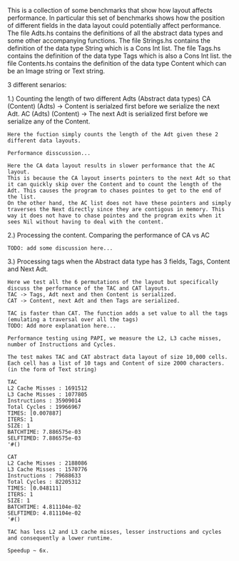 This is a collection of some benchmarks that show how layout affects performance.
In particular this set of benchmarks shows how the position of different fields in the data layout could potentially affect performance. 
The file Adts.hs contains the definitions of all the abstract data types and some other accompanying functions.
The file Strings.hs contains the definition of the data type String which is a Cons Int list. 
The file Tags.hs contains the definition of the data type Tags which is also a Cons Int list. 
the file Contents.hs contains the definition of the data type Content which can be an Image string or Text string. 

3 different senarios: 

1.) Counting the length of two different Adts (Abstract data types) 
    CA (Content) (Adts) -> Content is serialzed first before we serialize the next Adt. 
    AC (Adts) (Content) -> The next Adt is serialized first before we serialize any of the Content. 
    
    Here the fuction simply counts the length of the Adt given these 2 different data layouts. 
    
    Performance disscussion... 
    
    Here the CA data layout results in slower performance that the AC layout. 
    This is because the CA layout inserts pointers to the next Adt so that it can quickly skip over the Content and to count the length of the Adt. This causes the program to chases pointes to get to the end of the list. 
    On the other hand, the AC list does not have these pointers and simply traverses the Next directly since they are contigous in memory. This way it does not have to chase pointes and the program exits when it sees Nil without having to deal with the content. 
    
    
2.) Processing the content. Comparing the performance of CA vs AC

    TODO: add some discussion here... 


3.) Processing tags when the Abstract data type has 3 fields, Tags, Content and Next Adt. 

    Here we test all the 6 permutations of the layout but specifically discuss the performance of the TAC and CAT layouts. 
    TAC -> Tags, Adt next and then Content is serialized. 
    CAT -> Content, next Adt and then Tags are serialized. 
    
    TAC is faster than CAT. The function adds a set value to all the tags (emulating a traversal over all the tags)
    TODO: Add more explanation here...
    
    Performance testing using PAPI, we measure the L2, L3 cache misses, number of Instructions and Cycles. 
    
    The test makes TAC and CAT abstract data layout of size 10,000 cells. 
    Each cell has a list of 10 tags and Content of size 2000 characters. (in the form of Text string)   
    
    TAC
    L2 Cache Misses : 1691512
    L3 Cache Misses : 1077805
    Instructions : 35909014
    Total Cycles : 19966967
    TIMES: [0.007887]
    ITERS: 1
    SIZE: 1
    BATCHTIME: 7.886575e-03
    SELFTIMED: 7.886575e-03
    '#()    
    
    CAT
    L2 Cache Misses : 2188086
    L3 Cache Misses : 1570776
    Instructions : 79688633
    Total Cycles : 82205312
    TIMES: [0.048111]
    ITERS: 1
    SIZE: 1
    BATCHTIME: 4.811104e-02
    SELFTIMED: 4.811104e-02
    '#()
    
    TAC has less L2 and L3 cache misses, lesser instructions and cycles and consequently a lower runtime. 

    Speedup ~ 6x.
    
